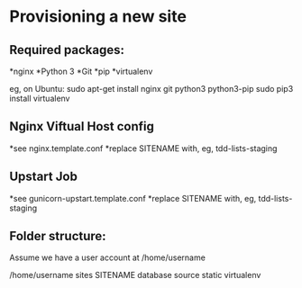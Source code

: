 Provisioning a new site
=======================

## Required packages:

*nginx
*Python 3
*Git
*pip
*virtualenv

eg, on Ubuntu:
    sudo apt-get install nginx git python3 python3-pip
    sudo pip3 install virtualenv
    
## Nginx Viftual Host config

*see nginx.template.conf
*replace SITENAME with, eg, tdd-lists-staging

## Upstart Job

*see gunicorn-upstart.template.conf
*replace SITENAME with, eg, tdd-lists-staging

## Folder structure:
Assume we have a user account at /home/username

/home/username
   sites
       SITENAME
           database
           source
           static
           virtualenv